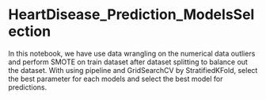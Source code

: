 # HeartDisease_Prediction_ModelsSelection
In this notebook, we have use data wrangling on the numerical data outliers and perform SMOTE on train dataset after dataset splitting to balance out the dataset. With using pipeline and GridSearchCV by StratifiedKFold, select the best parameter for each models and select the best model for predictions.
